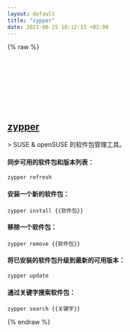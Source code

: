 ```yaml
---
layout: default
title: "zypper"
date: 2021-06-25 18:12:13 +02:00
---
```

{% raw %}
<h2 id="zypper">
  <a href="/zh/linux/zypper.html">zypper</a> <a href="#zypper"><svg class="icon">
    <use href="/assets/images/unicode_sprite.svg#link" />
  </svg></a>
</h2>
> SUSE & openSUSE 的软件包管理工具。

#### 同步可用的软件包和版本列表：
```shell
zypper refresh
```
#### 安装一个新的软件包：
```shell
zypper install {{软件包}}
```
#### 移除一个软件包：
```shell
zypper remove {{软件包}}
```
#### 将已安装的软件包升级到最新的可用版本：
```shell
zypper update
```
#### 通过关键字搜索软件包：
```shell
zypper search {{关键字}}
```
{% endraw %}